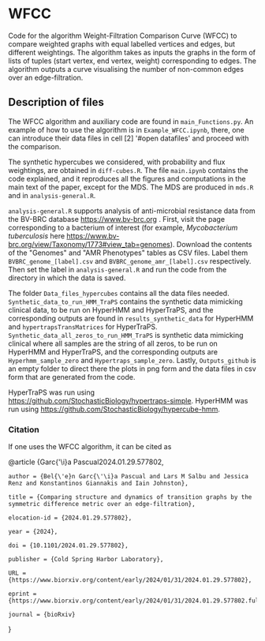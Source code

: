 # WFCC
Code for the algorithm Weight-Filtration Comparison Curve (WFCC) to compare weighted graphs with equal labelled vertices and edges, but different weightings. The algorithm takes as inputs the graphs in the form of lists of tuples (start vertex, end vertex, weight) corresponding to edges. The algorithm outputs a curve visualising the number of non-common edges over an edge-filtration. 

## Description of files
The WFCC algorithm and auxiliary code are found in `main_Functions.py`. An example of how to use the algorithm is in `Example_WFCC.ipynb`, there, one can introduce their data files in cell [2] '#open datafiles' and proceed with the comparison.

The synthetic hypercubes we considered, with probability and flux weightings, are obtained in `diff-cubes.R`. The file `main.ipynb` contains the code explained, and it reproduces all the figures and computations in the main text of the paper, except for the MDS. The MDS are produced in `mds.R` and in `analysis-general.R`. 

`analysis-general.R` supports analysis of anti-microbial resistance data from the BV-BRC database https://www.bv-brc.org . First, visit the page corresponding to a bacterium of interest (for example, *Mycobacterium tuberculosis* here https://www.bv-brc.org/view/Taxonomy/1773#view_tab=genomes). Download the contents of the "Genomes" and "AMR Phenotypes" tables as CSV files. Label them `BVBRC_genome_[label].csv` and `BVBRC_genome_amr_[label].csv` respectively. Then set the label in `analysis-general.R` and run the code from the directory in which the data is saved.

The folder `Data_files_hypercubes` contains all the data files needed. `Synthetic_data_to_run_HMM_TraPS` contains the synthetic data mimicking clinical data, to be run on HyperHMM and HyperTraPS, and the corresponding outputs are found in `results_synthetic_data` for HyperHMM and `hypertrapsTransMatrices` for HyperTraPS. `Synthetic_data_all_zeros_to_run_HMM_TraPS` is synthetic data mimicking clinical where all samples are the string of all zeros, to be run on HyperHMM and HyperTraPS, and the corresponding outputs are `Hyperhmm_sample_zero` and `Hypertraps_sample_zero`. Lastly, `Outputs_github` is an empty folder to direct there the plots in png form and the data files in csv form that are generated from the code.

HyperTraPS was run using https://github.com/StochasticBiology/hypertraps-simple. HyperHMM was run using https://github.com/StochasticBiology/hypercube-hmm. 

### Citation
If one uses the WFCC algorithm, it can be cited as

@article {Garc{\'\i}a Pascual2024.01.29.577802,

	author = {Bel{\'e}n Garc{\'\i}a Pascual and Lars M Salbu and Jessica Renz and Konstantinos Giannakis and Iain Johnston},
 
	title = {Comparing structure and dynamics of transition graphs by the symmetric difference metric over an edge-filtration},
 
	elocation-id = {2024.01.29.577802},
 
	year = {2024},
 
	doi = {10.1101/2024.01.29.577802},
 
	publisher = {Cold Spring Harbor Laboratory},
 
	URL = {https://www.biorxiv.org/content/early/2024/01/31/2024.01.29.577802},
 
	eprint = {https://www.biorxiv.org/content/early/2024/01/31/2024.01.29.577802.full.pdf},
 
	journal = {bioRxiv}
}
